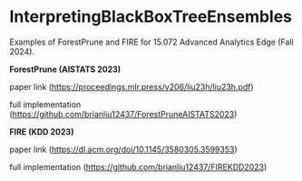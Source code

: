 # InterpretingBlackBoxTreeEnsembles

Examples of ForestPrune and FIRE for 15.072 Advanced Analytics Edge (Fall 2024).



**ForestPrune (AISTATS 2023)**

paper link (https://proceedings.mlr.press/v206/liu23h/liu23h.pdf)

full implementation (https://github.com/brianliu12437/ForestPruneAISTATS2023)

**FIRE (KDD 2023)**

paper link (https://dl.acm.org/doi/10.1145/3580305.3599353)

full implementation (https://github.com/brianliu12437/FIREKDD2023)


